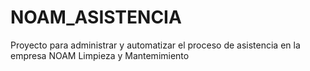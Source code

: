 # NOAM_ASISTENCIA
Proyecto para administrar y automatizar el proceso de asistencia en la empresa NOAM Limpieza y Mantemimiento
